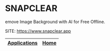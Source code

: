 # SNAPCLEAR

 emove Image Background with AI for Free Offline.

 SITE: https://www.snapclear.app

 | [Applications](https://portable-linux-apps.github.io/apps.html) | [Home](https://portable-linux-apps.github.io)
 | --- | --- |
